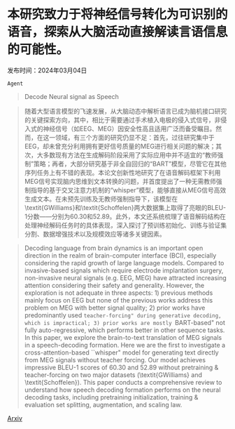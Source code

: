 # 本研究致力于将神经信号转化为可识别的语音，探索从大脑活动直接解读言语信息的可能性。

发布时间：2024年03月04日

`Agent`

> Decode Neural signal as Speech

> 随着大型语言模型的飞速发展，从大脑动态中解析语言已成为脑机接口研究的关键探索方向，其中，相比于需要通过手术植入电极的侵入式信号，非侵入式的神经信号（如EEG、MEG）因安全性高且适用广泛而备受瞩目。然而，在这一领域，有三个方面的研究仍显不足：首先，过往研究集中于EEG，却未曾充分利用拥有更好信号质量的MEG进行相关问题的解决；其次，大多数现有方法在生成解码阶段采用了实际应用中并不适宜的“教师强制”策略；再者，大部分研究基于非全自回归的“BART”模型，尽管它在其他序列任务上有不错的表现。本论文创新性地研究了在语音解码框架下利用MEG信号实现脑内思维到文本转换的问题，并首度提出了一种无需教师强制指导的基于交叉注意力机制的“whisper”模型，能够直接从MEG信号高效生成文本。在未预先训练及无教师强制指导下，该模型在\textit{GWilliams}和\textit{Schoffelen}两大数据集上取得了亮眼的BLEU-1分数——分别为60.30和52.89。此外，本文还系统梳理了语音解码结构在处理神经解码任务时的具体表现，深入探讨了预训练初始化、训练与验证集分割、数据增强技术以及规模效应等诸多关键因素。

> Decoding language from brain dynamics is an important open direction in the realm of brain-computer interface (BCI), especially considering the rapid growth of large language models. Compared to invasive-based signals which require electrode implantation surgery, non-invasive neural signals (e.g. EEG, MEG) have attracted increasing attention considering their safety and generality. However, the exploration is not adequate in three aspects: 1) previous methods mainly focus on EEG but none of the previous works address this problem on MEG with better signal quality; 2) prior works have predominantly used ``teacher-forcing" during generative decoding, which is impractical; 3) prior works are mostly ``BART-based" not fully auto-regressive, which performs better in other sequence tasks. In this paper, we explore the brain-to-text translation of MEG signals in a speech-decoding formation. Here we are the first to investigate a cross-attention-based ``whisper" model for generating text directly from MEG signals without teacher forcing. Our model achieves impressive BLEU-1 scores of 60.30 and 52.89 without pretraining \& teacher-forcing on two major datasets (\textit{GWilliams} and \textit{Schoffelen}). This paper conducts a comprehensive review to understand how speech decoding formation performs on the neural decoding tasks, including pretraining initialization, training \& evaluation set splitting, augmentation, and scaling law.

[Arxiv](https://arxiv.org/abs/2403.01748)